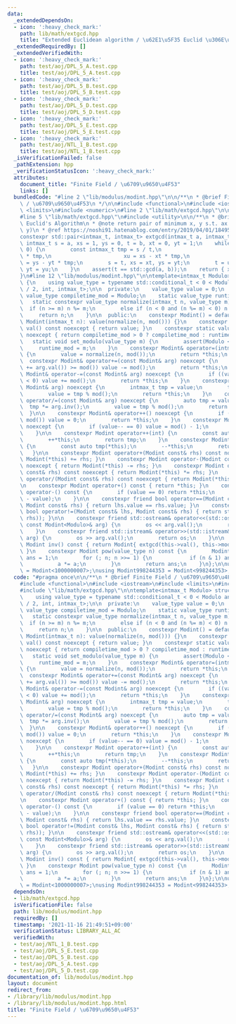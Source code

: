 ```yaml
---
data:
  _extendedDependsOn:
  - icon: ':heavy_check_mark:'
    path: lib/math/extgcd.hpp
    title: "Extended Euclidean algorithm / \u62E1\u5F35 Euclid \u306E\u4E92\u9664\u6CD5"
  _extendedRequiredBy: []
  _extendedVerifiedWith:
  - icon: ':heavy_check_mark:'
    path: test/aoj/DPL_5_A.test.cpp
    title: test/aoj/DPL_5_A.test.cpp
  - icon: ':heavy_check_mark:'
    path: test/aoj/DPL_5_B.test.cpp
    title: test/aoj/DPL_5_B.test.cpp
  - icon: ':heavy_check_mark:'
    path: test/aoj/DPL_5_D.test.cpp
    title: test/aoj/DPL_5_D.test.cpp
  - icon: ':heavy_check_mark:'
    path: test/aoj/DPL_5_E.test.cpp
    title: test/aoj/DPL_5_E.test.cpp
  - icon: ':heavy_check_mark:'
    path: test/aoj/NTL_1_B.test.cpp
    title: test/aoj/NTL_1_B.test.cpp
  _isVerificationFailed: false
  _pathExtension: hpp
  _verificationStatusIcon: ':heavy_check_mark:'
  attributes:
    document_title: "Finite Field / \u6709\u9650\u4F53"
    links: []
  bundledCode: "#line 2 \"lib/modulus/modint.hpp\"\n\n/**\n * @brief Finite Field\
    \ / \u6709\u9650\u4F53\n */\n\n#include <functional>\n#include <iostream>\n#include\
    \ <limits>\n#include <numeric>\n#line 2 \"lib/math/extgcd.hpp\"\n\n#include <cassert>\n\
    #line 5 \"lib/math/extgcd.hpp\"\n#include <utility>\n\n/**\n * @brief Extended\
    \ Euclid's Algorithm\n * @note return pair of minimum x, y s.t. ax + by = gcd(x,\
    \ y)\n * @ref https://noshi91.hatenablog.com/entry/2019/04/01/184957\n */\n\n\
    constexpr std::pair<intmax_t, intmax_t> extgcd(intmax_t a, intmax_t b) {\n   \
    \ intmax_t s = a, xs = 1, ys = 0, t = b, xt = 0, yt = 1;\n    while (s % t !=\
    \ 0) {\n        const intmax_t tmp = s / t,\n                       u = s - t\
    \ * tmp,\n                       xu = xs - xt * tmp,\n                       yu\
    \ = ys - yt * tmp;\n        s = t, xs = xt, ys = yt;\n        t = u, xt = xu,\
    \ yt = yu;\n    }\n    assert(t == std::gcd(a, b));\n    return { xt, yt };\n\
    }\n#line 12 \"lib/modulus/modint.hpp\"\n\ntemplate<intmax_t Modulo> struct Modint\
    \ {\n    using value_type = typename std::conditional_t < 0 < Modulo and Modulo<std::numeric_limits<int>::max()\
    \ / 2, int, intmax_t>;\n\n  private:\n    value_type value = 0;\n    static constexpr\
    \ value_type compiletime_mod = Modulo;\n    static value_type runtime_mod;\n \
    \   static constexpr value_type normalize(intmax_t n, value_type m) {\n      \
    \  if (n >= m) n %= m;\n        else if (n < 0 and (n %= m) < 0) n += m;\n   \
    \     return n;\n    }\n\n  public:\n    constexpr Modint() = default;\n    constexpr\
    \ Modint(intmax_t n): value(normalize(n, mod())) {}\n    constexpr value_type\
    \ val() const noexcept { return value; }\n    constexpr static value_type mod()\
    \ noexcept { return compiletime_mod > 0 ? compiletime_mod : runtime_mod; }\n \
    \   static void set_modulo(value_type m) {\n        assert(Modulo <= 0);\n   \
    \     runtime_mod = m;\n    }\n    constexpr Modint& operator=(intmax_t n) noexcept\
    \ {\n        value = normalize(n, mod());\n        return *this;\n    }\n\n  \
    \  constexpr Modint& operator+=(const Modint& arg) noexcept {\n        if ((value\
    \ += arg.val()) >= mod()) value -= mod();\n        return *this;\n    }\n    constexpr\
    \ Modint& operator-=(const Modint& arg) noexcept {\n        if ((value -= arg.val())\
    \ < 0) value += mod();\n        return *this;\n    }\n    constexpr Modint& operator*=(const\
    \ Modint& arg) noexcept {\n        intmax_t tmp = value;\n        tmp *= arg.val();\n\
    \        value = tmp % mod();\n        return *this;\n    }\n    constexpr Modint&\
    \ operator/=(const Modint& arg) noexcept {\n        auto tmp = value;\n      \
    \  tmp *= arg.inv();\n        value = tmp % mod();\n        return *this;\n  \
    \  }\n\n    constexpr Modint& operator++() noexcept {\n        if (++value ==\
    \ mod()) value = 0;\n        return *this;\n    }\n    constexpr Modint& operator--()\
    \ noexcept {\n        if (value-- == 0) value = mod() - 1;\n        return *this;\n\
    \    }\n\n    constexpr Modint operator++(int) {\n        const auto tmp(*this);\n\
    \        ++*this;\n        return tmp;\n    }\n    constexpr Modint operator--(int)\
    \ {\n        const auto tmp(*this);\n        --*this;\n        return tmp;\n \
    \   }\n\n    constexpr Modint operator+(Modint const& rhs) const noexcept { return\
    \ Modint(*this) += rhs; }\n    constexpr Modint operator-(Modint const& rhs) const\
    \ noexcept { return Modint(*this) -= rhs; }\n    constexpr Modint operator*(Modint\
    \ const& rhs) const noexcept { return Modint(*this) *= rhs; }\n    constexpr Modint\
    \ operator/(Modint const& rhs) const noexcept { return Modint(*this) /= rhs; }\n\
    \n    constexpr Modint operator+() const { return *this; }\n    constexpr Modint\
    \ operator-() const {\n        if (value == 0) return *this;\n        return Modint(mod()\
    \ - value);\n    }\n\n    constexpr friend bool operator==(Modint const& lhs,\
    \ Modint const& rhs) { return lhs.value == rhs.value; }\n    constexpr friend\
    \ bool operator!=(Modint const& lhs, Modint const& rhs) { return std::not_fn(operator==(lhs,\
    \ rhs)); }\n\n    constexpr friend std::ostream& operator<<(std::ostream& os,\
    \ const Modint<Modulo>& arg) {\n        os << arg.val();\n        return os;\n\
    \    }\n    constexpr friend std::istream& operator>>(std::istream& os, Modint<Modulo>&\
    \ arg) {\n        os >> arg.val();\n        return os;\n    }\n\n    constexpr\
    \ Modint inv() const { return Modint{ extgcd(this->val(), this->mod()).first };\
    \ }\n    constexpr Modint pow(value_type n) const {\n        Modint a = *this,\
    \ ans = 1;\n        for (; n; n >>= 1) {\n            if (n & 1) ans *= a;\n \
    \           a *= a;\n        }\n        return ans;\n    }\n};\n\nusing Modint1000000007\
    \ = Modint<1000000007>;\nusing Modint998244353 = Modint<998244353>;\n"
  code: "#pragma once\n\n/**\n * @brief Finite Field / \u6709\u9650\u4F53\n */\n\n\
    #include <functional>\n#include <iostream>\n#include <limits>\n#include <numeric>\n\
    #include \"lib/math/extgcd.hpp\"\n\ntemplate<intmax_t Modulo> struct Modint {\n\
    \    using value_type = typename std::conditional_t < 0 < Modulo and Modulo<std::numeric_limits<int>::max()\
    \ / 2, int, intmax_t>;\n\n  private:\n    value_type value = 0;\n    static constexpr\
    \ value_type compiletime_mod = Modulo;\n    static value_type runtime_mod;\n \
    \   static constexpr value_type normalize(intmax_t n, value_type m) {\n      \
    \  if (n >= m) n %= m;\n        else if (n < 0 and (n %= m) < 0) n += m;\n   \
    \     return n;\n    }\n\n  public:\n    constexpr Modint() = default;\n    constexpr\
    \ Modint(intmax_t n): value(normalize(n, mod())) {}\n    constexpr value_type\
    \ val() const noexcept { return value; }\n    constexpr static value_type mod()\
    \ noexcept { return compiletime_mod > 0 ? compiletime_mod : runtime_mod; }\n \
    \   static void set_modulo(value_type m) {\n        assert(Modulo <= 0);\n   \
    \     runtime_mod = m;\n    }\n    constexpr Modint& operator=(intmax_t n) noexcept\
    \ {\n        value = normalize(n, mod());\n        return *this;\n    }\n\n  \
    \  constexpr Modint& operator+=(const Modint& arg) noexcept {\n        if ((value\
    \ += arg.val()) >= mod()) value -= mod();\n        return *this;\n    }\n    constexpr\
    \ Modint& operator-=(const Modint& arg) noexcept {\n        if ((value -= arg.val())\
    \ < 0) value += mod();\n        return *this;\n    }\n    constexpr Modint& operator*=(const\
    \ Modint& arg) noexcept {\n        intmax_t tmp = value;\n        tmp *= arg.val();\n\
    \        value = tmp % mod();\n        return *this;\n    }\n    constexpr Modint&\
    \ operator/=(const Modint& arg) noexcept {\n        auto tmp = value;\n      \
    \  tmp *= arg.inv();\n        value = tmp % mod();\n        return *this;\n  \
    \  }\n\n    constexpr Modint& operator++() noexcept {\n        if (++value ==\
    \ mod()) value = 0;\n        return *this;\n    }\n    constexpr Modint& operator--()\
    \ noexcept {\n        if (value-- == 0) value = mod() - 1;\n        return *this;\n\
    \    }\n\n    constexpr Modint operator++(int) {\n        const auto tmp(*this);\n\
    \        ++*this;\n        return tmp;\n    }\n    constexpr Modint operator--(int)\
    \ {\n        const auto tmp(*this);\n        --*this;\n        return tmp;\n \
    \   }\n\n    constexpr Modint operator+(Modint const& rhs) const noexcept { return\
    \ Modint(*this) += rhs; }\n    constexpr Modint operator-(Modint const& rhs) const\
    \ noexcept { return Modint(*this) -= rhs; }\n    constexpr Modint operator*(Modint\
    \ const& rhs) const noexcept { return Modint(*this) *= rhs; }\n    constexpr Modint\
    \ operator/(Modint const& rhs) const noexcept { return Modint(*this) /= rhs; }\n\
    \n    constexpr Modint operator+() const { return *this; }\n    constexpr Modint\
    \ operator-() const {\n        if (value == 0) return *this;\n        return Modint(mod()\
    \ - value);\n    }\n\n    constexpr friend bool operator==(Modint const& lhs,\
    \ Modint const& rhs) { return lhs.value == rhs.value; }\n    constexpr friend\
    \ bool operator!=(Modint const& lhs, Modint const& rhs) { return std::not_fn(operator==(lhs,\
    \ rhs)); }\n\n    constexpr friend std::ostream& operator<<(std::ostream& os,\
    \ const Modint<Modulo>& arg) {\n        os << arg.val();\n        return os;\n\
    \    }\n    constexpr friend std::istream& operator>>(std::istream& os, Modint<Modulo>&\
    \ arg) {\n        os >> arg.val();\n        return os;\n    }\n\n    constexpr\
    \ Modint inv() const { return Modint{ extgcd(this->val(), this->mod()).first };\
    \ }\n    constexpr Modint pow(value_type n) const {\n        Modint a = *this,\
    \ ans = 1;\n        for (; n; n >>= 1) {\n            if (n & 1) ans *= a;\n \
    \           a *= a;\n        }\n        return ans;\n    }\n};\n\nusing Modint1000000007\
    \ = Modint<1000000007>;\nusing Modint998244353 = Modint<998244353>;\n"
  dependsOn:
  - lib/math/extgcd.hpp
  isVerificationFile: false
  path: lib/modulus/modint.hpp
  requiredBy: []
  timestamp: '2021-11-16 21:49:51+09:00'
  verificationStatus: LIBRARY_ALL_AC
  verifiedWith:
  - test/aoj/NTL_1_B.test.cpp
  - test/aoj/DPL_5_E.test.cpp
  - test/aoj/DPL_5_B.test.cpp
  - test/aoj/DPL_5_A.test.cpp
  - test/aoj/DPL_5_D.test.cpp
documentation_of: lib/modulus/modint.hpp
layout: document
redirect_from:
- /library/lib/modulus/modint.hpp
- /library/lib/modulus/modint.hpp.html
title: "Finite Field / \u6709\u9650\u4F53"
---
```

